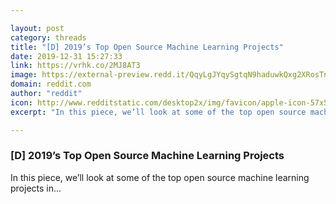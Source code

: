 ```yaml
---

layout: post
category: threads
title: "[D] 2019’s Top Open Source Machine Learning Projects"
date: 2019-12-31 15:27:33
link: https://vrhk.co/2MJ8AT3
image: https://external-preview.redd.it/QqyLgJYqySgtqN9haduwkQxg2XRosTn6rvd4kgBP7KY.jpg?width=1200&height=628.272251309&auto=webp&s=1ac8aa997a08fa62f48fa9adf90b7bce267ddc12
domain: reddit.com
author: "reddit"
icon: http://www.redditstatic.com/desktop2x/img/favicon/apple-icon-57x57.png
excerpt: "In this piece, we’ll look at some of the top open source machine learning projects in..."

---
```


### [D] 2019’s Top Open Source Machine Learning Projects

In this piece, we’ll look at some of the top open source machine learning projects in...